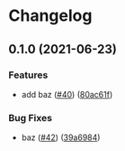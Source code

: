 # Changelog

## 0.1.0 (2021-06-23)


### Features

* add baz ([#40](https://www.github.com/noslouch/workflow-debug/issues/40)) ([80ac61f](https://www.github.com/noslouch/workflow-debug/commit/80ac61f91def1fee1377e831a7053533800d35ba))


### Bug Fixes

* baz ([#42](https://www.github.com/noslouch/workflow-debug/issues/42)) ([39a6984](https://www.github.com/noslouch/workflow-debug/commit/39a698417ad18de3f73f56895172830e419291c2))

